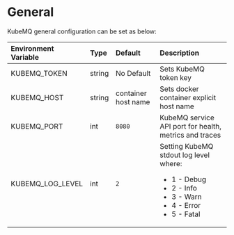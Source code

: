 # General
KubeMQ general configuration can be set as below:

| Environment Variable | Type   | Default             | Description                                                                                                                                    |
|:---------------------|:-------|:--------------------|:-----------------------------------------------------------------------------------------------------------------------------------------------|
| KUBEMQ_TOKEN         | string | No Default          | Sets KubeMQ token key                                                                                                                          |
| KUBEMQ_HOST          | string | container host name | Sets docker container explicit host name                                                                                                   |
| KUBEMQ_PORT          | int    | `8080`              | KubeMQ service API port for health, metrics and traces                                                                                         |
| KUBEMQ_LOG_LEVEL     | int    | `2`                 | Setting KubeMQ stdout log level where:  <ul><li>1 - Debug</li><li>2 - Info</li><li>3 - Warn</li><li>4 - Error</li></li><li>5 - Fatal</li></ul> |
